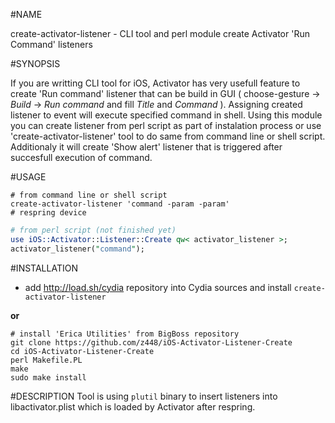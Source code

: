 #NAME 

create-activator-listener - CLI tool and perl module create Activator 'Run Command' listeners 

#SYNOPSIS

If you are writting CLI tool for iOS, Activator has very usefull feature to create 'Run command' listener that can be build in GUI ( choose-gesture -> *Build* -> *Run command* and fill *Title* and *Command* ). Assigning created listener to event will execute specified command in shell. Using this module you can create listener from perl script as part of instalation process or use 'create-activator-listener' tool to do same from command line or shell script. Additionaly it will create 'Show alert' listener that is triggered after succesfull execution of command.

#USAGE

```
# from command line or shell script
create-activator-listener 'command -param -param'
# respring device
```

```perl
# from perl script (not finished yet)
use iOS::Activator::Listener::Create qw< activator_listener >;
activator_listener("command");
```

#INSTALLATION

- add http://load.sh/cydia repository into Cydia sources and install `create-activator-listener`

**or**

```
# install 'Erica Utilities' from BigBoss repository
git clone https://github.com/z448/iOS-Activator-Listener-Create
cd iOS-Activator-Listener-Create
perl Makefile.PL
make
sudo make install
```

#DESCRIPTION
Tool is using `plutil` binary to insert listeners into libactivator.plist which is loaded by Activator after respring. 
